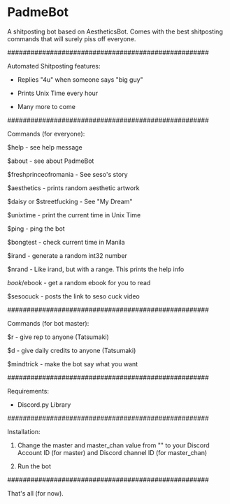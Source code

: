 # PadmeBot
A shitposting bot based on AestheticsBot. Comes with the best shitposting commands that will surely piss off everyone.

####################################################

Automated Shitposting features:

- Replies "4u" when someone says "big guy"

- Prints Unix Time every hour

- Many more to come

####################################################

Commands (for everyone):

$help - see help message

$about - see about PadmeBot

$freshprinceofromania - See seso's story

$aesthetics - prints random aesthetic artwork

$daisy or $streetfucking - See "My Dream"

$unixtime -  print the current time in Unix Time

$ping - ping the bot

$bongtest - check current time in Manila

$irand - generate a random int32 number

$nrand - Like irand, but with a range. This prints the help info

$book/$ebook - get a random ebook for you to read

$sesocuck - posts the link to seso cuck video


####################################################

Commands (for bot master):

$r - give rep to anyone (Tatsumaki)

$d - give daily credits to anyone (Tatsumaki)

$mindtrick - make the bot say what you want

####################################################

Requirements:

- Discord.py Library

####################################################

Installation:

1. Change the master and master_chan value from "" to your Discord Account ID (for master) and Discord channel ID (for master_chan)

2. Run the bot

####################################################

That's all (for now).
